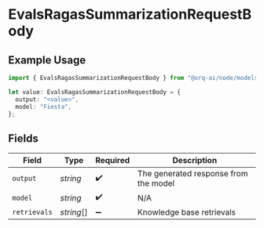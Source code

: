 # EvalsRagasSummarizationRequestBody

## Example Usage

```typescript
import { EvalsRagasSummarizationRequestBody } from "@orq-ai/node/models/operations";

let value: EvalsRagasSummarizationRequestBody = {
  output: "<value>",
  model: "Fiesta",
};
```

## Fields

| Field                                 | Type                                  | Required                              | Description                           |
| ------------------------------------- | ------------------------------------- | ------------------------------------- | ------------------------------------- |
| `output`                              | *string*                              | :heavy_check_mark:                    | The generated response from the model |
| `model`                               | *string*                              | :heavy_check_mark:                    | N/A                                   |
| `retrievals`                          | *string*[]                            | :heavy_minus_sign:                    | Knowledge base retrievals             |